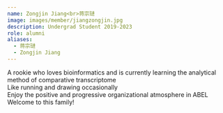 ```yaml
---
name: Zongjin Jiang<br>蒋宗琎
image: images/member/jiangzongjin.jpg
description: Undergrad Student 2019-2023
role: alumni
aliases:
  - 蒋宗琎
  - Zongjin Jiang
---
```


<centre>
A rookie who loves bioinformatics and is currently learning the analytical method of comparative transcriptome<br>
Like running and drawing occasionally<br>
Enjoy the positive and progressive organizational atmosphere in ABEL<br>
Welcome to this family!
</centre>
